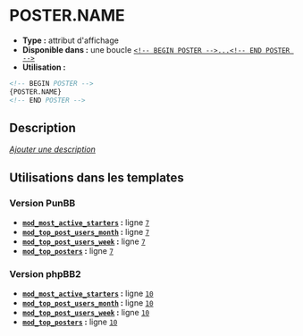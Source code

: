 # POSTER.NAME
* __Type :__ attribut d'affichage
* __Disponible dans :__ une boucle [`<!-- BEGIN POSTER -->...<!-- END POSTER -->`](https://github.com/Etana/template/blob/master/var/POSTER.md#readme)
* __Utilisation :__

```html
<!-- BEGIN POSTER -->
{POSTER.NAME}
<!-- END POSTER -->
```

## Description
[*Ajouter une description*](https://fa-tvars.appspot.com/var/POSTER.NAME)

## Utilisations dans les templates

### Version PunBB
* __[`mod_most_active_starters`](../tpl/var/mod_most_active_starters.md#readme) :__ ligne [`7`](../tpl/src/punbb/mod_most_active_starters.tpl#L7)
* __[`mod_top_post_users_month`](../tpl/var/mod_top_post_users_month.md#readme) :__ ligne [`7`](../tpl/src/punbb/mod_top_post_users_month.tpl#L7)
* __[`mod_top_post_users_week`](../tpl/var/mod_top_post_users_week.md#readme) :__ ligne [`7`](../tpl/src/punbb/mod_top_post_users_week.tpl#L7)
* __[`mod_top_posters`](../tpl/var/mod_top_posters.md#readme) :__ ligne [`7`](../tpl/src/punbb/mod_top_posters.tpl#L7)

### Version phpBB2
* __[`mod_most_active_starters`](../tpl/var/mod_most_active_starters.md#readme) :__ ligne [`10`](../tpl/src/subsilver/mod_most_active_starters.tpl#L10)
* __[`mod_top_post_users_month`](../tpl/var/mod_top_post_users_month.md#readme) :__ ligne [`10`](../tpl/src/subsilver/mod_top_post_users_month.tpl#L10)
* __[`mod_top_post_users_week`](../tpl/var/mod_top_post_users_week.md#readme) :__ ligne [`10`](../tpl/src/subsilver/mod_top_post_users_week.tpl#L10)
* __[`mod_top_posters`](../tpl/var/mod_top_posters.md#readme) :__ ligne [`10`](../tpl/src/subsilver/mod_top_posters.tpl#L10)